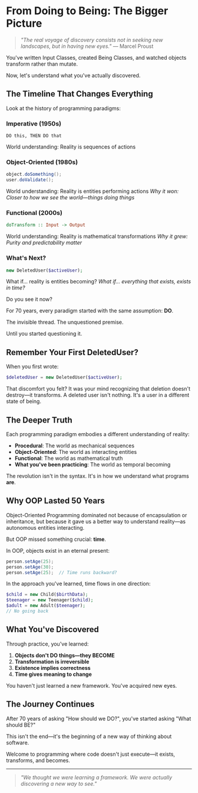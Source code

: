 # From Doing to Being: The Bigger Picture

> *"The real voyage of discovery consists not in seeking new landscapes, but in having new eyes."* — Marcel Proust

You've written Input Classes, created Being Classes, and watched objects transform rather than mutate.

Now, let's understand what you've actually discovered.

## The Timeline That Changes Everything

Look at the history of programming paradigms:

### Imperative (1950s)
```text
DO this, THEN DO that
```
World understanding: Reality is sequences of actions

### Object-Oriented (1980s)
```java
object.doSomething();
user.doValidate();
```
World understanding: Reality is entities performing actions
*Why it won: Closer to how we see the world—things doing things*

### Functional (2000s)
```haskell
doTransform :: Input -> Output
```
World understanding: Reality is mathematical transformations
*Why it grew: Purity and predictability matter*

### What's Next?
```php
new DeletedUser($activeUser);
```
What if... reality is entities becoming?
*What if... everything that exists, exists in time?*

Do you see it now?

For 70 years, every paradigm started with the same assumption: **DO**.

The invisible thread. The unquestioned premise.

Until you started questioning it.

## Remember Your First DeletedUser?

When you first wrote:
```php
$deletedUser = new DeletedUser($activeUser);
```

That discomfort you felt? It was your mind recognizing that deletion doesn't destroy—it transforms. A deleted user isn't nothing. It's a user in a different state of being.

## The Deeper Truth

Each programming paradigm embodies a different understanding of reality:

- **Procedural**: The world as mechanical sequences
- **Object-Oriented**: The world as interacting entities  
- **Functional**: The world as mathematical truth
- **What you've been practicing**: The world as temporal becoming

The revolution isn't in the syntax. It's in how we understand what programs **are**.

## Why OOP Lasted 50 Years

Object-Oriented Programming dominated not because of encapsulation or inheritance, but because it gave us a better way to understand reality—as autonomous entities interacting.

But OOP missed something crucial: **time**.

In OOP, objects exist in an eternal present:
```java
person.setAge(25);
person.setAge(30);
person.setAge(25);  // Time runs backward?
```

In the approach you've learned, time flows in one direction:
```php
$child = new Child($birthData);
$teenager = new Teenager($child);
$adult = new Adult($teenager);
// No going back
```

## What You've Discovered

Through practice, you've learned:

1. **Objects don't DO things—they BECOME**
2. **Transformation is irreversible**  
3. **Existence implies correctness**
4. **Time gives meaning to change**

You haven't just learned a new framework. You've acquired new eyes.

## The Journey Continues

After 70 years of asking "How should we DO?", you've started asking "What should BE?"

This isn't the end—it's the beginning of a new way of thinking about software.

Welcome to programming where code doesn't just execute—it exists, transforms, and becomes.

---

> *"We thought we were learning a framework. We were actually discovering a new way to see."*